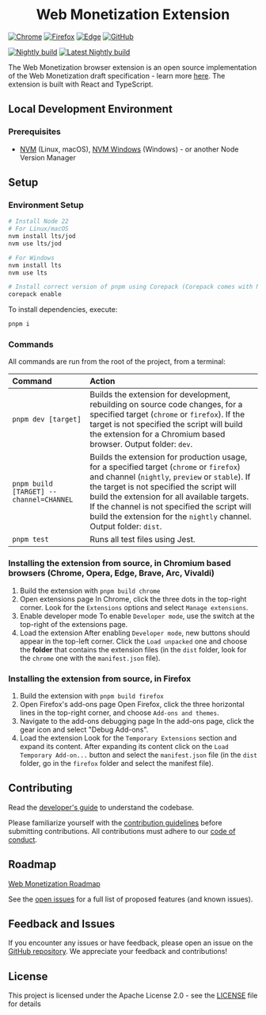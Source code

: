 <h1 align="center">Web Monetization Extension</h1>

[![Chrome](https://img.shields.io/chrome-web-store/v/oiabcfomehhigdepbbclppomkhlknpii.svg?label=Chrome&logo=googlechrome&color=orange)](https://chromewebstore.google.com/detail/web-monetization/oiabcfomehhigdepbbclppomkhlknpii) [![Firefox](https://img.shields.io/amo/v/web-monetization-extension?label=Firefox&logo=firefoxbrowser&color=orange)](https://addons.mozilla.org/en-US/firefox/addon/web-monetization-extension/) [![Edge](https://img.shields.io/badge/dynamic/json?label=Edge&prefix=v&query=$.version&url=https://microsoftedge.microsoft.com/addons/getproductdetailsbycrxid/imjgemgmeoioefpmfefmffbboogighjl&color=orange)](https://microsoftedge.microsoft.com/addons/detail/web-monetization/imjgemgmeoioefpmfefmffbboogighjl) [![GitHub](https://img.shields.io/github/v/release/interledger/web-monetization-extension?sort=semver&filter=v*&display_name=release&label=GitHub&logo=github&color=orange)](https://github.com/interledger/web-monetization-extension/releases/latest)

[![Nightly build](https://github.com/interledger/web-monetization-extension/actions/workflows/nightly-build.yaml/badge.svg)](https://github.com/interledger/web-monetization-extension/actions/workflows/nightly-build.yaml) [![Latest Nightly build](https://img.shields.io/badge/dynamic/json?url=https%3A%2F%2Fapi.github.com%2Frepos%2Finterledger%2Fweb-monetization-extension%2Freleases%2Ftags%2Fnightly&query=%24.name&logo=github&label=Latest)](https://github.com/interledger/web-monetization-extension/releases/tag/nightly)

The Web Monetization browser extension is an open source implementation of the Web Monetization draft specification - learn more [here](https://webmonetization.org/specification/). The extension is built with React and TypeScript.

## Local Development Environment

### Prerequisites

- [NVM](https://github.com/nvm-sh/nvm) (Linux, macOS), [NVM Windows](https://github.com/coreybutler/nvm-windows) (Windows) - or another Node Version Manager

## Setup

### Environment Setup

```sh
# Install Node 22
# For Linux/macOS
nvm install lts/jod
nvm use lts/jod

# For Windows
nvm install lts
nvm use lts

# Install correct version of pnpm using Corepack (Corepack comes with Node)
corepack enable
```

To install dependencies, execute:

```sh
pnpm i
```

### Commands

All commands are run from the root of the project, from a terminal:

| Command                                 | Action                                                                                                                                                                                                                                                                                                                                                        |
| :-------------------------------------- | :------------------------------------------------------------------------------------------------------------------------------------------------------------------------------------------------------------------------------------------------------------------------------------------------------------------------------------------------------------ |
| `pnpm dev [target]`                     | Builds the extension for development, rebuilding on source code changes, for a specified target (`chrome` or `firefox`). If the target is not specified the script will build the extension for a Chromium based browser. Output folder: `dev`.                                                                                                               |
| `pnpm build [TARGET] --channel=CHANNEL` | Builds the extension for production usage, for a specified target (`chrome` or `firefox`) and channel (`nightly`, `preview` or `stable`). If the target is not specified the script will build the extension for all available targets. If the channel is not specified the script will build the extension for the `nightly` channel. Output folder: `dist`. |
| `pnpm test`                             | Runs all test files using Jest.                                                                                                                                                                                                                                                                                                                               |

### Installing the extension from source, in Chromium based browsers (Chrome, Opera, Edge, Brave, Arc, Vivaldi)

1. Build the extension with `pnpm build chrome`
1. Open extensions page
   In Chrome, click the three dots in the top-right corner. Look for the `Extensions` options and select `Manage extensions`.
1. Enable developer mode
   To enable `Developer mode`, use the switch at the top-right of the extensions page.
1. Load the extension
   After enabling `Developer mode`, new buttons should appear in the top-left corner. Click the `Load unpacked` one and choose the **folder** that contains the extension files (in the `dist` folder, look for the `chrome` one with the `manifest.json` file).

### Installing the extension from source, in Firefox

1. Build the extension with `pnpm build firefox`
1. Open Firefox's add-ons page
   Open Firefox, click the three horizontal lines in the top-right corner, and choose `Add-ons and themes`.
1. Navigate to the add-ons debugging page
   In the add-ons page, click the gear icon and select "Debug Add-ons".
1. Load the extension
   Look for the `Temporary Extensions` section and expand its content. After expanding its content click on the `Load Temporary Add-on...` button and select the `manifest.json` file (in the `dist` folder, go in the `firefox` folder and select the manifest file).

## Contributing

Read the [developer's guide](./docs/DEVELOP.md) to understand the codebase.

Please familiarize yourself with the [contribution guidelines](.github/CONTRIBUTING.md) before submitting contributions. All contributions must adhere to our [code of conduct](.github/CODE_OF_CONDUCT.md).

## Roadmap

[Web Monetization Roadmap](https://github.com/orgs/interledger/projects/6/views/1?filterQuery=label%3A%22web+monetization%22)

See the [open issues](https://github.com/interledger/web-monetization-extension/issues) for a full list of proposed features (and known issues).

## Feedback and Issues

If you encounter any issues or have feedback, please open an issue on
the [GitHub repository](https://github.com/interledger/web-monetization-extension/issues). We appreciate your feedback
and contributions!

## License

This project is licensed under the Apache License 2.0 - see the [LICENSE](./LICENSE)
file for details
